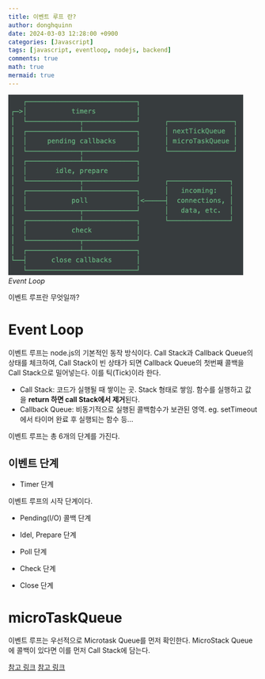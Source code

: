 ```yaml
---
title: 이벤트 루프 란?
author: donghquinn
date: 2024-03-03 12:28:00 +0900
categories: [Javascript]
tags: [javascript, eventloop, nodejs, backend]
comments: true
math: true
mermaid: true
---
```


<img src="assets/img/eventloop.png"/>
<em>Event Loop</em>

이벤트 루프란 무엇일까?

# Event Loop

이벤트 루프는 node.js의 기본적인 동작 방식이다.
Call Stack과 Callback Queue의 상태를 체크하여, Call Stack이 빈 상태가 되면 Callback Queue의 첫번째 콜백을 Call Stack으로 밀어넣는다. 이를 틱(Tick)이라 한다.

- Call Stack: 코드가 실행될 때 쌓이는 곳. Stack 형태로 쌓임. 함수를 실행하고 값을 **return 하면 call Stack에서 제거**된다.
- Callback Queue: 비동기적으로 실행된 콜백함수가 보관된 영역. eg. setTimeout에서 타이머 완료 후 실행되는 함수 등...

이벤트 루프는 총 6개의 단계를 가진다.

## 이벤트 단계

- Timer 단계

이벤트 루프의 시작 단계이다.

- Pending(I/O) 콜백 단계

- Idel, Prepare 단계

- Poll 단계

- Check 단계

- Close 단계

# microTaskQueue

이벤트 루프는 우선적으로 Microtask Queue를 먼저 확인한다.
MicroStack Queue에 콜백이 있다면 이를 먼저 Call Stack에 담는다.

[참고 링크](https://medium.com/sjk5766/javascript-%EB%B9%84%EB%8F%99%EA%B8%B0-%ED%95%B5%EC%8B%AC-event-loop-%EC%A0%95%EB%A6%AC-422eb29231a8)
[참고 링크](https://pozafly.github.io/javascript/event-loop-and-async/)

